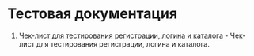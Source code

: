 # Тестовая документация
1. [Чек-лист для тестирования регистрации, логина и каталога](https://docs.google.com/spreadsheets/d/1ifeBauchXBslqVkkBoWysR-N8AGcKU6EzouL5b9EGnk) - Чек-лист для тестирования регистрации, логина и каталога.
